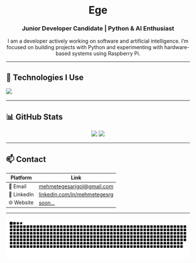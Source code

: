 <h1 align="center">Ege</h1>
<h3 align="center">Junior Developer Candidate | Python & AI Enthusiast</h3>

<p align="center">
  I am a developer actively working on software and artificial intelligence. I’m focused on building projects with Python and experimenting with hardware-based systems using Raspberry Pi.
</p>

---

## 🧰 Technologies I Use
<p align="left">
  <img src="https://skillicons.dev/icons?i=python,git,github,html,css,js,arduino,raspberrypi,vscode" />
</p>

---

## 📊 GitHub Stats
<p align="center">
  <img src="https://github-readme-stats.vercel.app/api?username=mehmetegesrg&show_icons=true&theme=default" height="125" />
  <img src="https://github-readme-stats.vercel.app/api/top-langs/?username=mehmetegesrg&layout=compact&theme=default" height="125" />
</p>

---

## 📫 Contact

| Platform   | Link                          |
|------------|-------------------------------|
| 📧 Email   | mehmetegesarigol@gmail.com         |
| 💼 LinkedIn| [linkedin.com/in/mehmetegesrg](https://linkedin.com/in/mehmetegesrg) |
| 🌐 Website | [soon...](https://mehmetegesarigol.netlify.app/)                       |

---

<picture>
  <source media="(prefers-color-scheme: dark)" srcset="https://raw.githubusercontent.com/mehmetegesrg/mehmetegesrg/output/github-snake-dark.svg" />
  <source media="(prefers-color-scheme: light)" srcset="https://raw.githubusercontent.com/mehmetegesrg/mehmetegesrg/output/github-snake.svg" />
  <img alt="github-snake" src="https://raw.githubusercontent.com/mehmetegesrg/mehmetegesrg/output/github-snake.svg" />
</picture>
